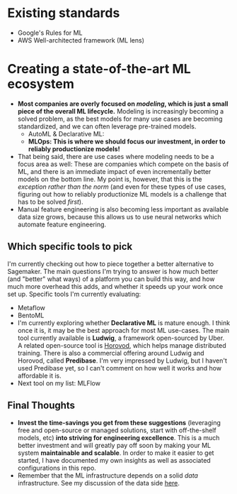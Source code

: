 # Existing standards

- Google's Rules for ML
- AWS Well-architected framework (ML lens)

# Creating a state-of-the-art ML ecosystem

- **Most companies are overly focused on *modeling*, which is just a small piece of the overall ML
  lifecycle.** Modeling is increasingly becoming a solved problem, as the best models for many use cases are
  becoming standardized, and we can often leverage pre-trained models.
  - AutoML & Declarative ML:
  - **MLOps: This is where we should focus our investment, in order to reliably productionize
    models!**
- That being said, there are use cases where modeling needs to be a focus area as well:
  These are companies which compete on the basis of ML, and there is an immediate impact of
  even incrementally better models on the bottom line. My point is, however, that this is the *exception
  rather than the norm* (and even for these types of use cases, figuring out how to
  reliably productionize ML models is a challenge that has to be solved *first*).
- Manual feature engineering is also becoming less important as available data size grows,
  because this allows us to use neural networks which automate feature engineering.

## Which specific tools to pick

I'm currently checking out how to piece together a better alternative to Sagemaker. The main questions
I'm trying to answer is how much better (and "better" what ways) of a platform you can build this way,
and how much more overhead this adds, and whether it speeds up your work once set up. Specific tools I'm
currently evaluating:

- Metaflow
- BentoML
- I'm currently exploring whether **Declarative ML** is mature enough. I think once it is, it may be
  the best approach for most ML use-cases. The main tool currently available is **Ludwig**, a
  framework open-sourced by Uber. A related open-source tool is
  [Horovod](https://github.com/horovod/horovod), which helps manage distributed training. There is also a
  commercial offering around Ludwig and Horovod, called **Predibase**. I'm very impressed by Ludwig, but I haven't used Predibase yet, so I can't comment on how well it works and how affordable it is.
- Next tool on my list: MLFlow

## Final Thoughts

- **Invest the time-savings you get from these suggestions** (leveraging free and
  open-source or managed solutions, start with off-the-shelf models, etc)
  **into striving for engineering excellence**. This is a much better investment and will
  greatly pay off soon by making your ML system **maintainable and scalable**. In order to make
  it easier to get started, I have documented my own insights as well as
  associated configurations in this repo.
- Remember that the ML infrastructure depends on a solid *data* infrastructure. See my
  discussion of the data side [here](../data-infrastructure/readme.md).
